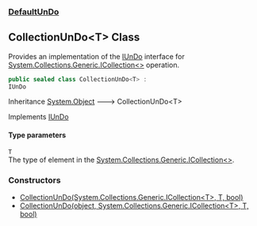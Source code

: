 ### [DefaultUnDo](./DefaultUnDo.md 'DefaultUnDo')
## CollectionUnDo&lt;T&gt; Class
Provides an implementation of the [IUnDo](./DefaultUnDo-IUnDo.md 'DefaultUnDo.IUnDo') interface for [System.Collections.Generic.ICollection&lt;&gt;](https://docs.microsoft.com/en-us/dotnet/api/System.Collections.Generic.ICollection-1 'System.Collections.Generic.ICollection`1') operation.  
```csharp
public sealed class CollectionUnDo<T> :
IUnDo
```
Inheritance [System.Object](https://docs.microsoft.com/en-us/dotnet/api/System.Object 'System.Object') &#129106; CollectionUnDo&lt;T&gt;  

Implements [IUnDo](./DefaultUnDo-IUnDo.md 'DefaultUnDo.IUnDo')  
#### Type parameters
<a name='DefaultUnDo-CollectionUnDo-T--T'></a>
`T`  
The type of element in the [System.Collections.Generic.ICollection&lt;&gt;](https://docs.microsoft.com/en-us/dotnet/api/System.Collections.Generic.ICollection-1 'System.Collections.Generic.ICollection`1').  
  
### Constructors
- [CollectionUnDo(System.Collections.Generic.ICollection&lt;T&gt;, T, bool)](./DefaultUnDo-CollectionUnDo-T--CollectionUnDo(System-Collections-Generic-ICollection-T-_T_bool).md 'DefaultUnDo.CollectionUnDo&lt;T&gt;.CollectionUnDo(System.Collections.Generic.ICollection&lt;T&gt;, T, bool)')
- [CollectionUnDo(object, System.Collections.Generic.ICollection&lt;T&gt;, T, bool)](./DefaultUnDo-CollectionUnDo-T--CollectionUnDo(object_System-Collections-Generic-ICollection-T-_T_bool).md 'DefaultUnDo.CollectionUnDo&lt;T&gt;.CollectionUnDo(object, System.Collections.Generic.ICollection&lt;T&gt;, T, bool)')
